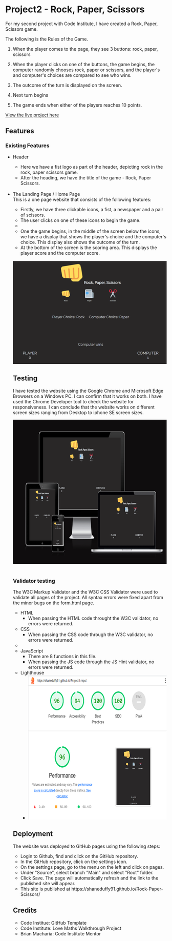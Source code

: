 # Project2 - Rock, Paper, Scissors

For my second project with Code Institute, I have created a Rock, Paper, Scissors game.

The following is the Rules of the Game.
1. When the player comes to the page, they see 3 buttons: rock, paper, scissors
2. When the player clicks on one of the buttons, the game begins, the computer
    randomly chooses rock, paper or scissors, and the player's and computer's 
    choices are compared to see who wins.

3. The outcome of the turn is displayed on the screen.

4. Next turn begins 
5. The game ends when either of the players reaches 10 points.

<a href="https://shaneduffy91.github.io/Rock-Paper-Scissors/" target="_blank" aria-label="The live project">View the live project here</a>

## Features
### Existing Features

<ul> 
<li>Header</li>
        <ul>
        <li>Here we have a fist logo as part of the header, depicting rock in the rock, paper scissors game.</li>
        <li>After the heading, we have the title of the game - Rock, Paper Scissors.</li>
        </ul>
        <br>

<li>The Landing Page / Home Page</li>
This is a one page website that consists of the following features:
        <ul>
        <li>Firstly, we have three clickable icons, a fist, a newspaper and a pair of scissors.</li>
        <li>The user clicks on one of these icons to begin the game.<li>
        <li>One the game begins, in the middle of the screen below the icons, we have a display that shows the player's choice and the computer's choice. This display also shows the outcome of the turn. 
        <li>At the bottom of the screen is the scoring area. This displays the player score and the computer score.</li>
        </ul>
        <br>
 
<img src = "assets/images/Rock paper scissors 26-07-2023.png" alt = "image of home page">
  
<br>


## Testing
I have tested the website using the Google Chrome and Microsoft Edge Browsers on a Windows PC. I can confirm that it works on both.
I have used the Chrome Developer tool to check the website for responsiveness. I can conclude that the website works on different screen 
sizes ranging from Desktop to iphone SE screen sizes.

<img src="assets/images/amiresponsive.png"  style="width:600px; height:450px" alt="Responsive Website">

<br>
<br>

### Validator testing
The W3C Markup Validator and the W3C CSS Validator were used to validate all pages of the project. All syntax errors were fixed 
apart from the minor bugs on the form.html page.
<ul>
        <li>
        HTML
        <ul><li>When passing the HTML code throught the W3C validator, no errors were returned.</li></ul>
        </li>
        <li>
        CSS
        <ul><li>When passing the CSS code through the W3C validator, no errors were returned.</li>
        </ul>
        </li>
        <li>
        <li>JavaScript
        <ul><li>There are 8 functions in this file.</li>
            <li>When passing the JS code through the JS Hint validator, no errors were returned. 
            </li>
        </ul>
        </li>
        <li>
        Lighthouse
        <ul>
        <li><img src="assets/images/Screenshot 2023-07-26 212101.png"  style="width:700px; height:450px" alt="Lighthouse"></li>
        </ul>
        </li>
</ul>


## Deployment
The website was deployed to GitHub pages using the following steps:
<ul>
<li>Login to Github, find and click on the GitHub repository.</li>
<li>In the GitHub repository, click on the settings icon.</li>
<li>On the settings page, go to the menu on the left and click on pages.</li>
<li>Under "Source", select branch "Main" and select "Root" folder.</li>
<li>Click Save. The page will automatically refresh and the link to the published site will appear.</li>
<li>This site is published at  <a href=" https://shaneduffy91.github.io/Rock-Paper-Scissors/" target="_blank" aria-label="The live project"></a> https://shaneduffy91.github.io/Rock-Paper-Scissors/</li>
</ul> 

## Credits
<ul>
<li>Code Institue: GitHub Template</li>
<li>Code Institute: Love Maths Walkthrough Project</li>
<li>Brian Macharia: Code Institute Mentor</li>
</ul>

